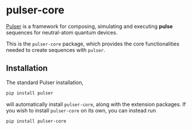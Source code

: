 # pulser-core

[Pulser](https://pypi.org/project/pulser/) is a framework for composing, simulating and executing **pulse** sequences for neutral-atom quantum devices.

This is the `pulser-core` package, which provides the core functionalities needed to create sequences
with `pulser`.

## Installation

The standard Pulser installation,

```bash
pip install pulser
```

will automatically install `pulser-core`, along with the extension packages.
If you wish to install `pulser-core` on its own, you can instead run

```bash
pip install pulser-core
```
